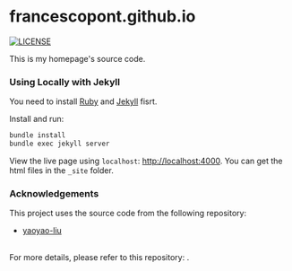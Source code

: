 # francescopont.github.io

[![LICENSE](https://img.shields.io/github/license/yaoyao-liu/minimal-light?style=flat-square&logo=creative-commons&color=EF9421)](https://github.com/yaoyao-liu/yaoyao-liu.github.io/blob/main/LICENSE)

This is my homepage's source code.

### Using Locally with Jekyll

You need to install [Ruby](https://www.ruby-lang.org/en/) and [Jekyll](https://jekyllrb.com/) fisrt.

Install and run:

```bash
bundle install
bundle exec jekyll server
```
View the live page using `localhost`:
<http://localhost:4000>. You can get the html files in the `_site` folder.

### Acknowledgements

This project uses the source code from the following repository:

* [yaoyao-liu](https://github.com/yaoyao-liu/homepage)

<br />
For more details, please refer to this repository: <https://github.com/yaoyao-liu/minimal-light>.
